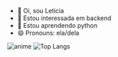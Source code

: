 - 👋 Oi, sou Leticia
- 👀 Estou interessada em backend
- 🌱 Estou aprendendo python
- 😄 Pronouns: ela/dela

![anime](https://github.com/user-attachments/assets/45452e4b-0ae8-4a2c-8904-e3b807f1a325)
![Top Langs](https://github-readme-stats.vercel.app/api/top-langs/?username=NYMOS_BOTlayout=compact)
